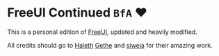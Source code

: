 # FreeUI Continued  `BfA` ❤
This is a personal edition of [FreeUI](https://github.com/Haleth/FreeUI), updated and heavily modified.

All credits should go to [Haleth](https://github.com/Haleth) [Gethe](https://github.com/Gethe) and [siweia](https://github.com/siweia) for their amazing work.
